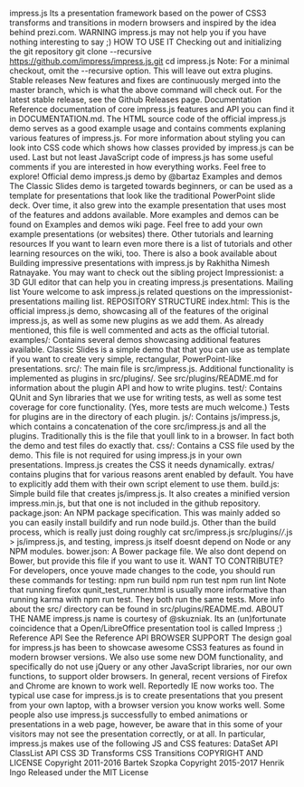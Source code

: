 impress.js Its a presentation framework based on the power of CSS3 transforms and transitions in modern browsers and inspired by the idea behind prezi.com. WARNING impress.js may not help you if you have nothing interesting to say ;) HOW TO USE IT Checking out and initializing the git repository git clone --recursive https://github.com/impress/impress.js.git cd impress.js Note: For a minimal checkout, omit the --recursive option. This will leave out extra plugins. Stable releases New features and fixes are continuously merged into the master branch, which is what the above command will check out. For the latest stable release, see the Github Releases page. Documentation Reference documentation of core impress.js features and API you can find it in DOCUMENTATION.md. The HTML source code of the official impress.js demo serves as a good example usage and contains comments explaning various features of impress.js. For more information about styling you can look into CSS code which shows how classes provided by impress.js can be used. Last but not least JavaScript code of impress.js has some useful comments if you are interested in how everything works. Feel free to explore! Official demo impress.js demo by @bartaz Examples and demos The Classic Slides demo is targeted towards beginners, or can be used as a template for presentations that look like the traditional PowerPoint slide deck. Over time, it also grew into the example presentation that uses most of the features and addons available. More examples and demos can be found on Examples and demos wiki page. Feel free to add your own example presentations (or websites) there. Other tutorials and learning resources If you want to learn even more there is a list of tutorials and other learning resources on the wiki, too. There is also a book available about Building impressive presentations with impress.js by Rakhitha Nimesh Ratnayake. You may want to check out the sibling project Impressionist: a 3D GUI editor that can help you in creating impress.js presentations. Mailing list Youre welcome to ask impress.js related questions on the impressionist-presentations mailing list. REPOSITORY STRUCTURE index.html: This is the official impress.js demo, showcasing all of the features of the original impress.js, as well as some new plugins as we add them. As already mentioned, this file is well commented and acts as the official tutorial. examples/: Contains several demos showcasing additional features available. Classic Slides is a simple demo that that you can use as template if you want to create very simple, rectangular, PowerPoint-like presentations. src/: The main file is src/impress.js. Additional functionality is implemented as plugins in src/plugins/. See src/plugins/README.md for information about the plugin API and how to write plugins. test/: Contains QUnit and Syn libraries that we use for writing tests, as well as some test coverage for core functionality. (Yes, more tests are much welcome.) Tests for plugins are in the directory of each plugin. js/: Contains js/impress.js, which contains a concatenation of the core src/impress.js and all the plugins. Traditionally this is the file that youll link to in a browser. In fact both the demo and test files do exactly that. css/: Contains a CSS file used by the demo. This file is not required for using impress.js in your own presentations. Impress.js creates the CSS it needs dynamically. extras/ contains plugins that for various reasons arent enabled by default. You have to explicitly add them with their own script element to use them. build.js: Simple build file that creates js/impress.js. It also creates a minified version impress.min.js, but that one is not included in the github repository. package.json: An NPM package specification. This was mainly added so you can easily install buildify and run node build.js. Other than the build process, which is really just doing roughly cat src/impress.js src/plugins/*/*.js > js/impress.js, and testing, impress.js itself doesnt depend on Node or any NPM modules. bower.json: A Bower package file. We also dont depend on Bower, but provide this file if you want to use it. WANT TO CONTRIBUTE? For developers, once youve made changes to the code, you should run these commands for testing: npm run build npm run test npm run lint Note that running firefox qunit_test_runner.html is usually more informative than running karma with npm run test. They both run the same tests. More info about the src/ directory can be found in src/plugins/README.md. ABOUT THE NAME impress.js name is courtesy of @skuzniak. Its an (un)fortunate coincidence that a Open/LibreOffice presentation tool is called Impress ;) Reference API See the Reference API BROWSER SUPPORT The design goal for impress.js has been to showcase awesome CSS3 features as found in modern browser versions. We also use some new DOM functionality, and specifically do not use jQuery or any other JavaScript libraries, nor our own functions, to support older browsers. In general, recent versions of Firefox and Chrome are known to work well. Reportedly IE now works too. The typical use case for impress.js is to create presentations that you present from your own laptop, with a browser version you know works well. Some people also use impress.js successfully to embed animations or presentations in a web page, however, be aware that in this some of your visitors may not see the presentation correctly, or at all. In particular, impress.js makes use of the following JS and CSS features: DataSet API ClassList API CSS 3D Transforms CSS Transitions COPYRIGHT AND LICENSE Copyright 2011-2016 Bartek Szopka Copyright 2015-2017 Henrik Ingo Released under the MIT License